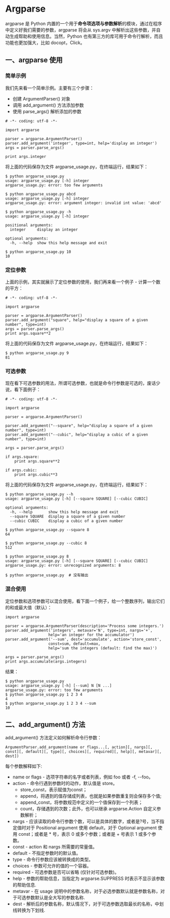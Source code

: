 # Argparse
argparse 是 Python 内置的一个用于**命令项选项与参数解析**的模块，通过在程序中定义好我们需要的参数，argparse 将会从 sys.argv 中解析出这些参数，并自动生成帮助和使用信息。当然，Python 也有第三方的库可用于命令行解析，而且功能也更加强大，比如 docopt，Click。   

## 一、argparse 使用
### 简单示例   
我们先来看一个简单示例。主要有三个步骤：
* 创建 ArgumentParser() 对象
* 调用 add_argument() 方法添加参数
* 使用 parse_args() 解析添加的参数

```
# -*- coding: utf-8 -*-

import argparse

parser = argparse.ArgumentParser()
parser.add_argument('integer', type=int, help='display an integer')
args = parser.parse_args()

print args.integer
```
将上面的代码保存为文件 argparse_usage.py，在终端运行，结果如下：
```
$ python argparse_usage.py
usage: argparse_usage.py [-h] integer
argparse_usage.py: error: too few arguments

$ python argparse_usage.py abcd
usage: argparse_usage.py [-h] integer
argparse_usage.py: error: argument integer: invalid int value: 'abcd'

$ python argparse_usage.py -h
usage: argparse_usage.py [-h] integer

positional arguments:
  integer     display an integer

optional arguments:
  -h, --help  show this help message and exit

$ python argparse_usage.py 10
10
```
### 定位参数
上面的示例，其实就展示了定位参数的使用，我们再来看一个例子 - 计算一个数的平方：
```
# -*- coding: utf-8 -*-

import argparse

parser = argparse.ArgumentParser()
parser.add_argument("square", help="display a square of a given number", type=int)
args = parser.parse_args()
print args.square**2
```
将上面的代码保存为文件 argparse_usage.py，在终端运行，结果如下：
```
$ python argparse_usage.py 9
81
```
### 可选参数
现在看下可选参数的用法，所谓可选参数，也就是命令行参数是可选的，废话少说，看下面例子：
```
# -*- coding: utf-8 -*-

import argparse

parser = argparse.ArgumentParser()

parser.add_argument("--square", help="display a square of a given number", type=int)
parser.add_argument("--cubic", help="display a cubic of a given number", type=int)

args = parser.parse_args()

if args.square:
    print args.square**2

if args.cubic:
    print args.cubic**3
```
将上面的代码保存为文件 argparse_usage.py，在终端运行，结果如下：
```
$ python argparse_usage.py --h
usage: argparse_usage.py [-h] [--square SQUARE] [--cubic CUBIC]

optional arguments:
  -h, --help       show this help message and exit
  --square SQUARE  display a square of a given number
  --cubic CUBIC    display a cubic of a given number

$ python argparse_usage.py --square 8
64

$ python argparse_usage.py --cubic 8
512

$ python argparse_usage.py 8
usage: argparse_usage.py [-h] [--square SQUARE] [--cubic CUBIC]
argparse_usage.py: error: unrecognized arguments: 8

$ python argparse_usage.py  # 没有输出
```
### 混合使用
定位参数和选项参数可以混合使用，看下面一个例子，给一个整数序列，输出它们的和或最大值（默认）：
```
import argparse

parser = argparse.ArgumentParser(description='Process some integers.')
parser.add_argument('integers', metavar='N', type=int, nargs='+',
                   help='an integer for the accumulator')
parser.add_argument('--sum', dest='accumulate', action='store_const',
                   const=sum, default=max,
                   help='sum the integers (default: find the max)')

args = parser.parse_args()
print args.accumulate(args.integers)
```
结果：
```
$ python argparse_usage.py
usage: argparse_usage.py [-h] [--sum] N [N ...]
argparse_usage.py: error: too few arguments
$ python argparse_usage.py 1 2 3 4
4
$ python argparse_usage.py 1 2 3 4 --sum
10
```
## 二、add_argument() 方法
add_argument() 方法定义如何解析命令行参数：
```
ArgumentParser.add_argument(name or flags...[, action][, nargs][, const][, default][, type][, choices][, required][, help][, metavar][, dest])
```
每个参数解释如下:
* name or flags - 选项字符串的名字或者列表，例如 foo 或者 -f, --foo。
* action - 命令行遇到参数时的动作，默认值是 store。
    * store_const，表示赋值为const；
    * append，将遇到的值存储成列表，也就是如果参数重复则会保存多个值;
    * append_const，将参数规范中定义的一个值保存到一个列表；
    * count，存储遇到的次数；此外，也可以继承 argparse.Action 自定义参数解析；
* nargs - 应该读取的命令行参数个数，可以是具体的数字，或者是?号，当不指定值时对于 Positional argument 使用 default，对于 Optional argument 使用 const；或者是 * 号，表示 0 或多个参数；或者是 + 号表示 1 或多个参数。
* const - action 和 nargs 所需要的常量值。
* default - 不指定参数时的默认值。
* type - 命令行参数应该被转换成的类型。
* choices - 参数可允许的值的一个容器。
* required - 可选参数是否可以省略 (仅针对可选参数)。
* help - 参数的帮助信息，当指定为 argparse.SUPPRESS 时表示不显示该参数的帮助信息.
* metavar - 在 usage 说明中的参数名称，对于必选参数默认就是参数名称，对于可选参数默认是全大写的参数名称.
* dest - 解析后的参数名称，默认情况下，对于可选参数选取最长的名称，中划线转换为下划线.